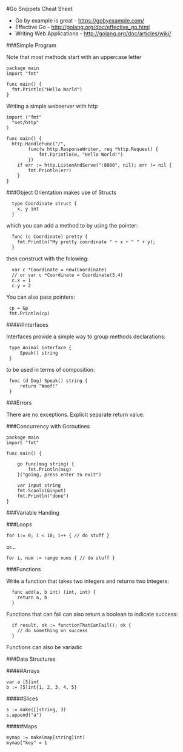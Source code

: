 #Go Snippets Cheat Sheet

* Go by example is great - https://gobyexample.com/
* Effective Go - http://golang.org/doc/effective_go.html
* Writing Web Applications - http://golang.org/doc/articles/wiki/
 
###Simple Program

Note that most methods start with an uppercase letter

    package main
    import "fmt"
    
    func main() {
      fmt.Println("Hello World")
    }

Writing a simple webserver with http

    import ("fmt"
      "net/http"
    )
    
    func main() {
      http.HandleFunc("/",
            func(w http.ResponseWriter, req *http.Request) {
                fmt.Fprintln(w, "Hello World!")
            })
        if err := http.ListenAndServe(":8080", nil); err != nil {
            fmt.Println(err)
        }
    }

###Object Orientation makes use of Structs

      type Coordinate struct {
        x, y int
      }
      
which you can add a method to by using the pointer:

      func (c Coordinate) pretty {
        fmt.Println("My pretty coordinate " + x + " " + y);
      }

then construct with the folowing:
      
      var c *Coordinate = new(Coordinate)
      // or var c *Coordinate = Coordinate(3,4)
      c.x = 1
      c.y = 2
      
You can also pass pointers:

     cp = &p
     fmt.Println(cp)

#####Interfaces

Interfaces provide a simple way to group methods declarations:

     type Animal interface {
         Speak() string
     }

to be used in terms of composition:

     func (d Dog) Speak() string {
         return "Woof!"
     }

###Errors

There are no exceptions.  Explicit separate return value.

###Concurrency with Goroutines

    package main
    import "fmt"
    
    func main() {
    
        go func(msg string) {
            fmt.Println(msg)
        }("going, press enter to exit")
        
        var input string
        fmt.Scanln(&input)
        fmt.Println("done")
    }

###Variable Handing

###Loops

    for i:= 0; i < 10; i++ { // do stuff }

or...

    for i, num := range nums { // do stuff }

###Functions

Write a function that takes two integers and returns two integers:

      func add(a, b int) (int, int) {
        return a, b
      }

Functions that can fail can also return a boolean to indicate success:

      if result, ok := functionThatCanFail(); ok {
        // do something on success
      }
      
Functions can also be variadic
  
###Data Structures

#####Arrays

    var a [5]int 
    b := [5]int{1, 2, 3, 4, 5}


#####Slices

    s := make([]string, 3)
    s.append("a")
  
#####Maps

    mymap := make(map[string]int)
    mymap["key" = 1
